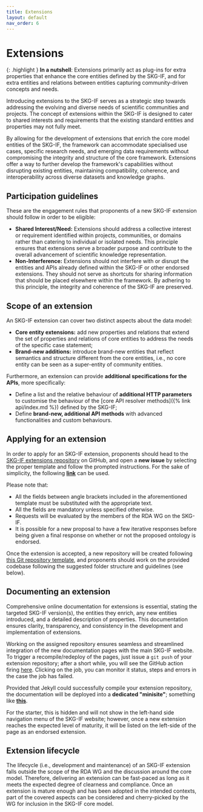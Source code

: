 ```yaml
---
title: Extensions
layout: default
nav_order: 6
---
```


# Extensions

{: .highlight }
**In a nutshell**: Extensions primarily act as plug-ins for extra properties that enhance the core entities defined by the SKG-IF, and for extra entities and relations between entities capturing community-driven concepts and needs.

Introducing extensions to the SKG-IF serves as a strategic step towards addressing the evolving and diverse needs of scientific communities and projects.
The concept of extensions within the SKG-IF is designed to cater to shared interests and requirements that the existing standard entities and properties may not fully meet.

By allowing for the development of extensions that enrich the core model entities of the SKG-IF, the framework can accommodate specialised use cases, specific research needs, and emerging data requirements without compromising the integrity and structure of the core framework. 
Extensions offer a way to further develop the framework's capabilities without disrupting existing entities, maintaining compatibility, coherence, and interoperability across diverse datasets and knowledge graphs.


## Participation guidelines
These are the engagement rules that proponents of a new SKG-IF extension should follow in order to be eligible:
- **Shared Interest/Need:** Extensions should address a collective interest or requirement identified within projects, communities, or domains rather than catering to individual or isolated needs. This principle ensures that extensions serve a broader purpose and contribute to the overall advancement of scientific knowledge representation.
- **Non-Interference:** Extensions should not interfere with or disrupt the entities and APIs already defined within the SKG-IF or other endorsed extensions. They should not serve as shortcuts for sharing information that should be placed elsewhere within the framework. By adhering to this principle, the integrity and coherence of the SKG-IF are preserved.


## Scope of an extension
An SKG-IF extension can cover two distinct aspects about the data model:
- **Core entity extensions:** add new properties and relations that extend the set of properties and relations of core entities to address the needs of the specific case statement;
- **Brand-new additions:** introduce brand-new entities that reflect semantics and structure different from the core entities, i.e., no core entity can be seen as a super-entity of community entities.

Furthermore, an extension can provide **additional specifications for the APIs**, more specifically:
- Define a list and the relative behaviour of **additional HTTP parameters** to customise the behaviour of the [core API resolver methods]({% link api/index.md %}) defined by the SKG-IF;
- Define **brand-new, additional API methods** with advanced functionalities and custom behaviours.


## Applying for an extension
In order to apply for an SKG-IF extension, proponents should head to the [SKG-IF extensions repository](https://github.com/skg-if/extensions) on GitHub, and open a **new issue** by selecting the proper template and follow the prompted instructions.
For the sake of simplicity, the following [**link**](https://github.com/skg-if/extensions/issues/new?assignees=&labels=new+extension&projects=&template=new-skg-if-extension.md&title=) can be used.

Please note that:
- All the fields between angle brackets included in the aforementioned template must be substituted with the appropriate text. 
- All the fields are mandatory unless specified otherwise.
- Requests will be evaluated by the members of the RDA WG on the SKG-IF. 
- It is possible for a new proposal to have a few iterative responses before being given a final response on whether or not the proposed ontology is endorsed. 

Once the extension is accepted, a new repository will be created following [this Git repository template](https://github.com/skg-if/extension-template), and proponents should work on the provided codebase following the suggested folder structure and guidelines (see below).


## Documenting an extension
Comprehensive online documentation for extensions is essential, stating the targeted SKG-IF version(s), the entities they enrich, any new entities introduced, and a detailed description of properties.
This documentation ensures clarity, transparency, and consistency in the development and implementation of extensions.

Working on the assigned repository ensures seamless and streamlined integration of the new documentation pages with the main SKG-IF website.
To trigger a recompile/redeploy of the pages, just issue a `git push` of your extension repository; after a short while, you will see the GitHub action firing [here](https://github.com/skg-if/skg-if.github.io/actions). Clicking on the job, you can monitor it status, steps and errors in the case the job has failed.

Provided that Jekyll could successfully compile your extension repository, the documentation will be deployed into a **dedicated "minisite"**; something like [**this**](https://skg-if.github.io/extension-template).

For the starter, this is hidden and will not show in the left-hand side navigation menu of the SKG-IF website; however, once a new extension reaches the expected level of maturity, it will be listed on the left-side of the page as an endorsed extension.


## Extension lifecycle
The lifecycle (i.e., development and maintenance) of an SKG-IF extension falls outside the scope of the RDA WG and the discussion around the core model. 
Therefore, delivering an extension can be fast-paced as long as it meets the expected degree of clearness and compliance. 
Once an extension is mature enough and has been adopted in the intended contexts, part of the covered aspects can be considered and cherry-picked by the WG for inclusion in the SKG-IF core model.
